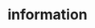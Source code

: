 ---
title: information
unicode_regular: \eb81
unicode_bold: \eb80
unicode_solid: \eb82
unicode_brand: 
---